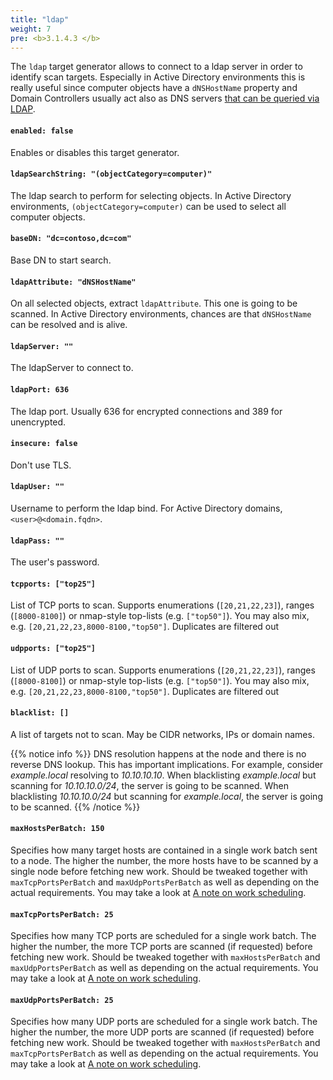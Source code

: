 ```yaml
---
title: "ldap"
weight: 7
pre: <b>3.1.4.3 </b>
---
```


The `ldap` target generator allows to connect to a ldap server in order to identify scan targets. Especially in Active Directory environments this is really useful since computer objects have a `dNSHostName` property and Domain Controllers usually act also as DNS servers [that can be queried via LDAP](https://dirkjanm.io/getting-in-the-zone-dumping-active-directory-dns-with-adidnsdump/).

#### `enabled: false`

Enables or disables this target generator.

#### `ldapSearchString: "(objectCategory=computer)"`

The ldap search to perform for selecting objects. In Active Directory environments, `(objectCategory=computer)` can be used to select all computer objects.

#### `baseDN: "dc=contoso,dc=com"`

Base DN to start search.

#### `ldapAttribute: "dNSHostName"`

On all selected objects, extract `ldapAttribute`. This one is going to be scanned. In Active Directory environments, chances are that `dNSHostName` can be resolved and is alive.

#### `ldapServer: ""`

The ldapServer to connect to.

#### `ldapPort: 636`

The ldap port. Usually 636 for encrypted connections and 389 for unencrypted.

#### `insecure: false`

Don't use TLS.

#### `ldapUser: ""`

Username to perform the ldap bind. For Active Directory domains, `<user>@<domain.fqdn>`.

#### `ldapPass: ""`

The user's password.

#### `tcpports: ["top25"]`

List of TCP ports to scan. Supports enumerations (`[20,21,22,23]`), ranges (`[8000-8100]`) or nmap-style top-lists (e.g. `["top50"]`). 
You may also mix, e.g. `[20,21,22,23,8000-8100,"top50"]`. 
Duplicates are filtered out <i class="far fa-smile-wink"></i>

#### `udpports: ["top25"]`

List of UDP ports to scan. Supports enumerations (`[20,21,22,23]`), ranges (`[8000-8100]`) or nmap-style top-lists (e.g. `["top50"]`). 
You may also mix, e.g. `[20,21,22,23,8000-8100,"top50"]`. 
Duplicates are filtered out <i class="far fa-smile-wink"></i>

#### `blacklist: []`

A list of targets not to scan. 
May be CIDR networks, IPs or domain names.

{{% notice info %}}
DNS resolution happens at the node and there is no reverse DNS lookup. 
This has important implications.
For example, consider *example.local* resolving to *10.10.10.10*. 
When blacklisting *example.local* but scanning for *10.10.10.0/24*, the server is going to be scanned. When blacklisting *10.10.10.0/24* but scanning for *example.local*, the server is going to be scanned.
{{% /notice %}}

#### `maxHostsPerBatch: 150`

Specifies how many target hosts are contained in a single work batch sent to a node. The higher the number, the more hosts have to be scanned by a single node before fetching new work. Should be tweaked together with `maxTcpPortsPerBatch` and `maxUdpPortsPerBatch` as well as depending on the actual requirements. You may take a look at [A note on work scheduling](../#a-note-on-work-scheduling).

#### `maxTcpPortsPerBatch: 25`

Specifies how many TCP ports are scheduled for a single work batch. The higher the number, the more TCP ports are scanned (if requested) before fetching new work. Should be tweaked together with `maxHostsPerBatch` and `maxUdpPortsPerBatch` as well as depending on the actual requirements. You may take a look at [A note on work scheduling](../#a-note-on-work-scheduling).


#### `maxUdpPortsPerBatch: 25`

Specifies how many UDP ports are scheduled for a single work batch. The higher the number, the more UDP ports are scanned (if requested) before fetching new work. Should be tweaked together with `maxHostsPerBatch` and `maxTcpPortsPerBatch` as well as depending on the actual requirements. You may take a look at [A note on work scheduling](../#a-note-on-work-scheduling).